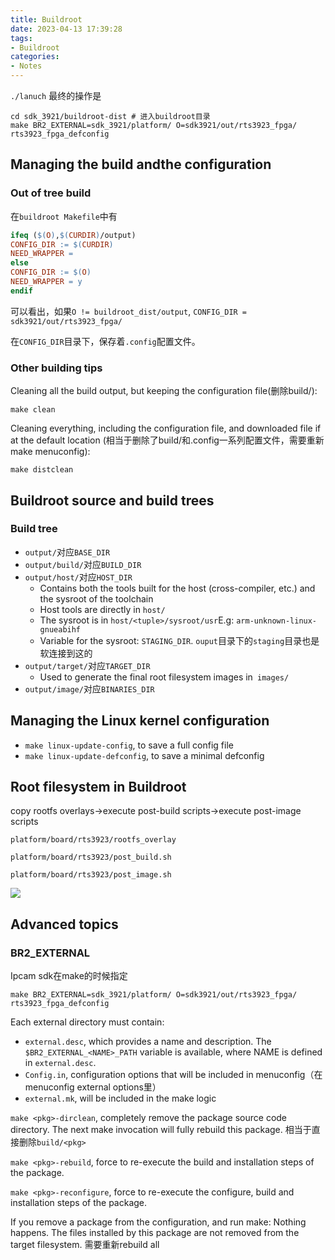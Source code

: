 ```yaml
---
title: Buildroot
date: 2023-04-13 17:39:28
tags:
- Buildroot
categories:
- Notes
---
```


`./lanuch` 最终的操作是

```shell
cd sdk_3921/buildroot-dist # 进入buildroot目录
make BR2_EXTERNAL=sdk_3921/platform/ O=sdk3921/out/rts3923_fpga/ rts3923_fpga_defconfig
```

## Managing the build andthe configuration

### Out of tree build

在`buildroot Makefile`中有

```makefile
ifeq ($(O),$(CURDIR)/output)
CONFIG_DIR := $(CURDIR)
NEED_WRAPPER =
else
CONFIG_DIR := $(O)
NEED_WRAPPER = y
endif
```

可以看出，如果`O != buildroot_dist/output`, `CONFIG_DIR = sdk3921/out/rts3923_fpga/ `

在`CONFIG_DIR`目录下，保存着`.config`配置文件。

### Other building tips

Cleaning all the build output, but keeping the configuration file(删除build/):

`make clean`

Cleaning everything, including the configuration file, and downloaded file if at the
default location (相当于删除了build/和.config一系列配置文件，需要重新make menuconfig):

`make distclean`

## Buildroot source and build trees

### Build tree

- `output/`对应`BASE_DIR`
- `output/build/`对应`BUILD_DIR`
- `output/host/`对应`HOST_DIR`
  - Contains both the tools built for the host (cross-compiler, etc.) and the sysroot of
    the toolchain
  - Host tools are directly in `host/`
  - The sysroot is in `host/<tuple>/sysroot/usr`E.g: `arm-unknown-linux-gnueabihf`
  - Variable for the sysroot: `STAGING_DIR`. `ouput`目录下的`staging`目录也是软连接到这的
- `output/target/`对应`TARGET_DIR`
  - Used to generate the final root filesystem images in` images/`
- `output/image/`对应`BINARIES_DIR`

## Managing the Linux kernel configuration

- `make linux-update-config`, to save a full config file
- `make linux-update-defconfig`, to save a minimal defconfig

## Root filesystem in Buildroot

copy rootfs overlays->execute post-build scripts->execute post-image scripts

`platform/board/rts3923/rootfs_overlay`

`platform/board/rts3923/post_build.sh`

`platform/board/rts3923/post_image.sh`

![](https://xyc-1316422823.cos.ap-shanghai.myqcloud.com/20230412162924.png)

## Advanced topics

### BR2_EXTERNAL

Ipcam sdk在make的时候指定

`make BR2_EXTERNAL=sdk_3921/platform/ O=sdk3921/out/rts3923_fpga/ rts3923_fpga_defconfig`

Each external directory must contain:

- `external.desc`, which provides a name and description. The `$BR2_EXTERNAL_<NAME>_PATH` variable is available, where NAME is defined in `external.desc`.
- `Config.in`, configuration options that will be included in menuconfig（在menuconfig external options里）
- `external.mk`, will be included in the make logic



`make <pkg>-dirclean`, completely remove the package source code directory. The next make invocation will fully rebuild this package. 相当于直接删除`build/<pkg>`

`make <pkg>-rebuild`, force to re-execute the build and installation steps of the package.

`make <pkg>-reconfigure`, force to re-execute the configure, build and installation steps of the package.



If you remove a package from the configuration, and run make:
Nothing happens. The files installed by this package are not removed from the target filesystem. 需要重新rebuild all
